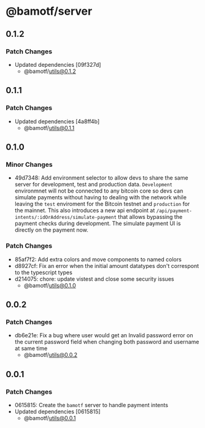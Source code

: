 # @bamotf/server

## 0.1.2

### Patch Changes

- Updated dependencies [09f327d]
  - @bamotf/utils@0.1.2

## 0.1.1

### Patch Changes

- Updated dependencies [4a8ff4b]
  - @bamotf/utils@0.1.1

## 0.1.0

### Minor Changes

- 49d7348: Add environment selector to allow devs to share the same server for
  development, test and production data. `Development` environmnet will not be
  connected to any bitcoin core so devs can simulate payments without having to
  dealing with the network while leaving the `test` enviroment for the Bitcoin
  testnet and `production` for the mainnet. This also introduces a new api
  endpoint at `/api/payment-intents/:idOrAddress/simulate-payment` that allows
  bypassing the payment checks during development. The simulate payment UI is
  directly on the payment now.

### Patch Changes

- 85af7f2: Add extra colors and move components to named colors
- d8927cf: Fix an error when the initial amount datatypes don't correspont to
  the typescript types
- d214075: chore: update vistest and close some security issues
  - @bamotf/utils@0.1.0

## 0.0.2

### Patch Changes

- db6e21e: Fix a bug where user would get an Invalid password error on the
  current password field when changing both password and username at same time
  - @bamotf/utils@0.0.2

## 0.0.1

### Patch Changes

- 0615815: Create the `bamotf` server to handle payment intents
- Updated dependencies [0615815]
  - @bamotf/utils@0.0.1
